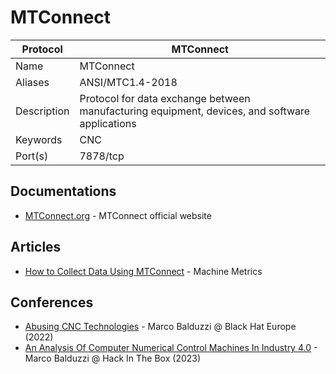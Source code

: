 # MTConnect

| Protocol | MTConnect |
|---|---|
| Name | MTConnect |
| Aliases | ANSI/MTC1.4-2018 |
| Description | Protocol for data exchange between manufacturing equipment, devices, and software applications |
| Keywords | CNC |
| Port(s) | 7878/tcp |

## Documentations
- [MTConnect.org](https://www.mtconnect.org/) - MTConnect official website
## Articles
- [How to Collect Data Using MTConnect](https://support.machinemetrics.com/hc/en-us/articles/360020875054-How-to-Collect-Data-Using-MTConnect) - Machine Metrics
## Conferences
- [Abusing CNC Technologies](https://www.youtube.com/watch?v=jl-wVwk24k8) - Marco Balduzzi @ Black Hat Europe (2022)
- [An Analysis Of Computer Numerical Control Machines In Industry 4.0](https://www.youtube.com/watch?v=b3k7R8FUdIE) - Marco Balduzzi @ Hack In The Box (2023)
